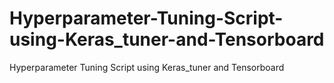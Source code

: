 # Hyperparameter-Tuning-Script-using-Keras_tuner-and-Tensorboard
Hyperparameter Tuning Script using Keras_tuner and Tensorboard

